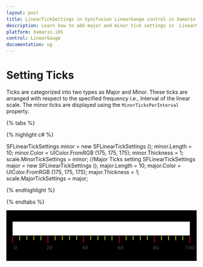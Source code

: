 ```yaml
---
layout: post
title: LinearTickSettings in Syncfusion LinearGauge control in Xamarin.iOS
description: Learn how to add major and minor tick settings in  LinearGauge
platform: Xamarin.iOS
control: LinearGauge
documentation: ug
---
```

# Setting Ticks

Ticks are categorized into two types as Major and Minor. These ticks are arranged with respect to the specified frequency i.e., Interval of the linear scale. The minor ticks are displayed using the 
`MinorTicksPerInterval` property.

{% tabs %}

{% highlight c# %}

SFLinearTickSettings minor = new SFLinearTickSettings ();
minor.Length = 10;
minor.Color = UIColor.FromRGB (175, 175, 175);
minor.Thickness = 1;
scale.MinorTickSettings = minor;
//Major Ticks setting
SFLinearTickSettings major = new SFLinearTickSettings ();
major.Length = 10;
major.Color = UIColor.FromRGB (175, 175, 175);
major.Thickness = 1;
scale.MajorTickSettings = major; 
	
{% endhighlight %}

{% endtabs %}

![](images/Tick.png)

